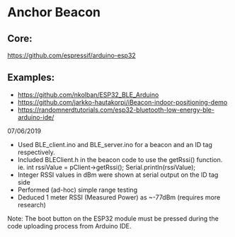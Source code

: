 # Anchor Beacon

## Core:
https://github.com/espressif/arduino-esp32

## Examples:
- https://github.com/nkolban/ESP32_BLE_Arduino
- https://github.com/jarkko-hautakorpi/iBeacon-indoor-positioning-demo
- https://randomnerdtutorials.com/esp32-bluetooth-low-energy-ble-arduino-ide/


07/06/2019

- Used BLE_client.ino and BLE_server.ino for a beacon and an ID tag respectively.
- Included BLEClient.h in the beacon code to use the getRssi() function. ie. int rssiValue = pClient->getRssi(); Serial.println(rssiValue);
- Integer RSSI values in dBm were shown at serial output on the ID tag side
- Performed (ad-hoc) simple range testing
- Deduced 1 meter RSSI (Measured Power) as ~-77dBm (requires more research)

Note: The boot button on the ESP32 module must be pressed during the code uploading process from Arduino IDE.